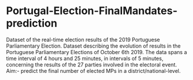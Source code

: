 # Portugal-Election-FinalMandates-prediction
Dataset of the real-time election results of the 2019 Portuguese Parliamentary Election.  Dataset describing the evolution of results in the Portuguese Parliamentary Elections of October 6th 2019. The data spans a time interval of 4 hours and 25 minutes, in intervals of 5 minutes, concerning the results of the 27 parties involved in the electoral event.  Aim:- predict the final number of elected MPs in a district/national-level.
